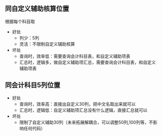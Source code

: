 
## 同自定义辅助核算位置
根据每个科目取
- 好处
  - 列少：5列
  - 灵活：不限制自定义辅助核算
- 坏处
  - 查询时，效率低：需要查询会计科目表，和自定义辅助项表
  - 汇总时，逻辑多，做自定义辅助项汇总，需要查询会计科目表，和自定义辅助项表

## 同会计科目5列位置
- 好处
  - 查询时，效率高：直接出自定义30列，把中文名取出来就可以
  - 汇总时，逻辑低：自定义辅助项汇总没有什么逻辑，直接汇总就可以
- 坏处
  - 限制了自定义辅助30列（未来拓展解耦合，可以调整50列,100列等，不影响任何代码）
